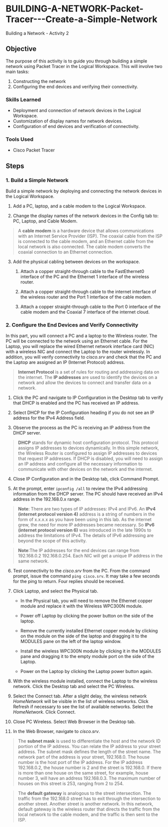 # BUILDING-A-NETWORK-Packet-Tracer---Create-a-Simple-Network
Building a Network - Activity 2

## Objective

The purpose of this activity is to guide you through building a simple network using Packet Tracer in the Logical Workspace. This will involve two main tasks: 
1) Constructing the network
2) Configuring the end devices and verifying their connectivity.

### Skills Learned

- Deployment and connection of network devices in the Logical Workspace.
- Customization of display names for network devices.
- Configuration of end devices and verification of connectivity.

### Tools Used

- Cisco Packet Tracer

## Steps

### 1. Build a Simple Network
Build a simple network by deploying and connecting the network devices in the Logical Workspace.

1. Add a PC, laptop, and a cable modem to the Logical Workspace.

2. Change the display names of the network devices in the Config tab to: PC, Laptop, and Cable Modem.
   
> A **cable modem** is a hardware device that allows communications with an Internet Service Provider (ISP). The coaxial cable from the ISP is connected to the cable modem, and an Ethernet cable from the local network is also connected. The cable modem converts the coaxial connection to an Ethernet connection.

3.  Add the physical cabling between devices on the workspace.

      1. Attach a copper straight-through cable to the FastEthernet0 interface of the PC and the Ethernet 1 interface of the wireless router.

      2. Attach a copper straight-through cable to the internet interface of the wireless router and the Port 1 interface of the cable modem.

      3. Attach a copper straight-through cable to the Port 0 interface of the cable modem and the Coaxial 7 interface of the internet cloud.

### 2. Configure the End Devices and Verify Connectivity
In this part, you will connect a PC and a laptop to the Wireless router. The PC will be connected to the network using an Ethernet cable. For the Laptop, you will replace the wired Ethernet network interface card (NIC) with a wireless NIC and connect the Laptop to the router wirelessly.
In addition, you will verify connectivity to *cisco.srv* and check that the PC and the Laptop are assigned an IP (Internet Protocol) address. 

> **Internet Protocol** is a set of rules for routing and addressing data on the internet. The **IP addresses** are used to identify the devices on a network and allow the devices to connect and transfer data on a network.

1. Click the PC and navigate to IP Configuration in the Desktop tab to verify that DHCP is enabled and the PC has received an IP address. 

2. Select DHCP for the IP Configuration heading if you do not see an IP address for the IPv4 Address field. 

3. Observe the process as the PC is receiving an IP address from the DHCP server.

> **DHCP** stands for dynamic host configuration protocol. This protocol assigns IP addresses to devices dynamically. In this simple network, the Wireless Router is configured to assign IP addresses to devices that request IP addresses. If DHCP is disabled, you will need to assign an IP address and configure all the necessary information to communicate with other devices on the network and the internet.

4. Close IP Configuration and in the Desktop tab, click Command Prompt.

5. At the prompt, enter  `ipconfig /all` to review the IPv4 addressing information from the DHCP server. The PC should have received an IPv4 address in the 192.168.0.x range.

> **Note**: There are two types of IP addresses: IPv4 and IPv6. An **IPv4 (internet protocol version 4)** address is a string of numbers in the form of x.x.x.x as you have been using in this lab. As the internet grew, the need for more IP addresses became necessary. So **IPv6 (internet protocol version 6)** was introduced in the late 1990s to address the limitations of IPv4. The details of IPv6 addressing are beyond the scope of this activity.

> **Note**:The IP addresses for the end devices can range from 192.168.0.2   192.168.0.254. Each NIC will get a unique IP address in the same network.

6. Test connectivity to the *cisco.srv* from the PC. From the command prompt, issue the command `ping cisco.srv`. It may take a few seconds for the ping to return. Four replies should be received.

7. Click Laptop, and select the Physical tab.

      - In the Physical tab, you will need to remove the Ethernet copper module and replace it with the Wireless WPC300N module.

      - Power off Laptop by clicking the power button on the side of the laptop.

      - Remove the currently installed Ethernet copper module by clicking on the module on the side of the laptop and dragging it to the MODULES pane on the left of the laptop window.

      - Install the wireless WPC300N module by clicking it in the MODULES pane and dragging it to the empty module port on the side of the Laptop.

      - Power on the Laptop by clicking the Laptop power button again.

8. With the wireless module installed, connect the Laptop to the wireless network. Click the Desktop tab and select the PC Wireless.

9. Select the Connect tab. After a slight delay, the wireless network *HomeNetwork* will be visible in the list of wireless networks. Click Refresh if necessary to see the list of available networks. Select the *HomeNetwork*. Click Connect.

10. Close PC Wireless. Select Web Browser in the Desktop tab.

11. In the Web Browser, navigate to *cisco.srv*.

> The **subnet mask** is used to differentiate the host and the network ID portion of the IP address. You can relate the IP address to your street address. The subnet mask defines the length of the street name. The network part of the address is your street, 192.168.0. The house number is the host port of the IP address. For the IP address 192.168.0.2, the house number is 2 and the street is 192.168.0. If there is more than one house on the same street, for example, house number 3, will have an address 192.168.0.3. The maximum number of houses on this street is 253, ranging from 2 to 254.

> The **default gateway** is analogous to the street intersection. The traffic from the 192.168.0 street has to exit through the intersection to another street. Another street is another network. In this network, default gateway is the wireless router that directs the traffic from the local network to the cable modem, and the traffic is then sent to the ISP.
